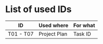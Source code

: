 <h1>List of used IDs</h1>

| ID | Used where | For what |
| -- | ---------- | -------- |
| T01 - T07 | Project Plan | Task ID |
